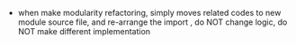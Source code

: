 - when make modularity refactoring, simply moves related codes to new module
  source file, and re-arrange the import , do NOT change logic, do NOT make
  different implementation

